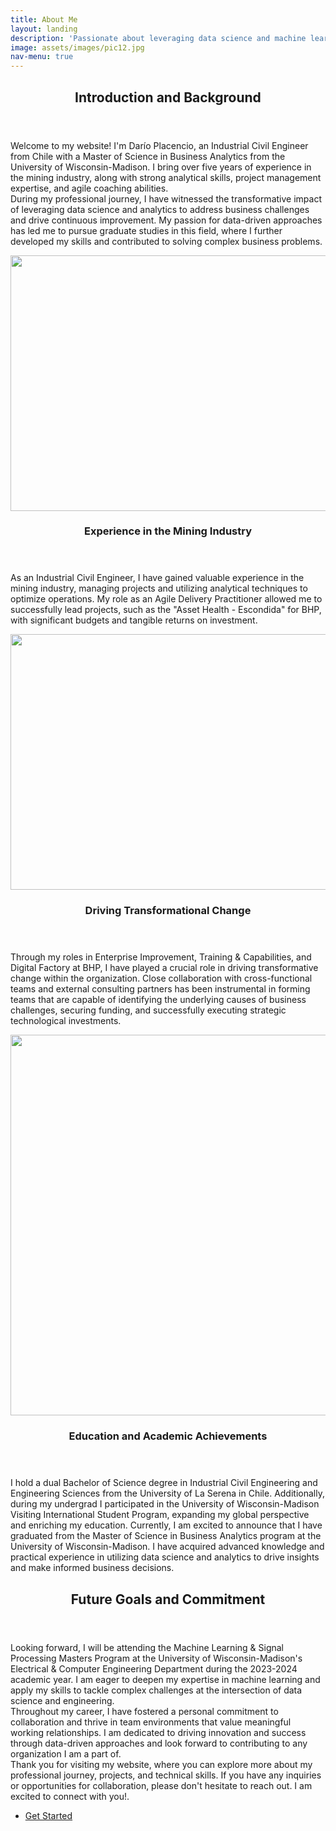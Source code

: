 ```yaml
---
title: About Me
layout: landing
description: 'Passionate about leveraging data science and machine learning to drive innovation and solve complex business problems.'
image: assets/images/pic12.jpg
nav-menu: true
---
```


<!-- Main -->
<div id="main">

<!-- One -->
<section id="one">
	<div class="inner">
		<header class="major">
			<h2>Introduction and Background</h2>
		</header>
		<p>Welcome to my website! I'm Darío Placencio, an Industrial Civil Engineer from Chile with a Master of Science in Business Analytics from the University of Wisconsin-Madison. I bring over five years of experience in the mining industry, along with strong analytical skills, project management expertise, and agile coaching abilities. 
		<br>
		During my professional journey, I have witnessed the transformative impact of leveraging data science and analytics to address business challenges and drive continuous improvement. My passion for data-driven approaches has led me to pursue graduate studies in this field, where I further developed my skills and contributed to solving complex business problems.</p>
	</div>
</section>

<!-- Two -->
<section id="two" class="spotlights">
	<section>
		<a href="generic.html" class="image">
			<img src="{% link assets/images/pic13.jpg %}" alt="" data-position="center center" width="576" height="409"/>
		</a>
		<div class="content">
			<div class="inner">
				<header class="major">
					<h3>Experience in the Mining Industry</h3>
				</header>
				<p>As an Industrial Civil Engineer, I have gained valuable experience in the mining industry, managing projects and utilizing analytical techniques to optimize operations. My role as an Agile Delivery Practitioner allowed me to successfully lead projects, such as the "Asset Health - Escondida" for BHP, with significant budgets and tangible returns on investment.</p>
			</div>
		</div>
	</section>
	<section>
		<a href="generic.html" class="image">
			<img src="{% link assets/images/pic14.jpg %}" alt="" data-position="top center" width="576" height="409"/>
		</a>
		<div class="content">
			<div class="inner">
				<header class="major">
					<h3>Driving Transformational Change</h3>
				</header>
				<p>Through my roles in Enterprise Improvement, Training & Capabilities, and Digital Factory at BHP, I have played a crucial role in driving transformative change within the organization. Close collaboration with cross-functional teams and external consulting partners has been instrumental in forming teams that are capable of identifying the underlying causes of business challenges, securing funding, and successfully executing strategic technological investments.</p>
			</div>
		</div>
	</section>
	<section>
		<a href="generic.html" class="image">
			<img src="{% link assets/images/pic15.jpg %}" alt="" data-position="25% 25%" width="576" height="609"/>
		</a>
		<div class="content">
			<div class="inner">
				<header class="major">
					<h3>Education and Academic Achievements</h3>
				</header>
				<p>I hold a dual Bachelor of Science degree in Industrial Civil Engineering and Engineering Sciences from the University of La Serena in Chile. Additionally, during my undergrad I participated in the University of Wisconsin-Madison Visiting International Student Program, expanding my global perspective and enriching my education.
				Currently, I am excited to announce that I have graduated from the Master of Science in Business Analytics program at the University of Wisconsin-Madison. I have acquired advanced knowledge and practical experience in utilizing data science and analytics to drive insights and make informed business decisions.</p>
			</div>
		</div>
	</section>
</section>

<!-- Three -->
<section id="three">
	<div class="inner">
		<header class="major">
			<h2>Future Goals and Commitment</h2>
		</header>
		<p>Looking forward, I will be attending the Machine Learning & Signal Processing Masters Program at the University of Wisconsin-Madison's Electrical & Computer Engineering Department during the 2023-2024 academic year. I am eager to deepen my expertise in machine learning and apply my skills to tackle complex challenges at the intersection of data science and engineering.
		<br>
		Throughout my career, I have fostered a personal commitment to collaboration and thrive in team environments that value meaningful working relationships. I am dedicated to driving innovation and success through data-driven approaches and look forward to contributing to any organization I am a part of.
		<br>
		Thank you for visiting my website, where you can explore more about my professional journey, projects, and technical skills. If you have any inquiries or opportunities for collaboration, please don't hesitate to reach out. I am excited to connect with you!.</p>
		<ul class="actions">
			<li><a href="generic.html" class="button next">Get Started</a></li>
		</ul>
	</div>
</section>

</div>
